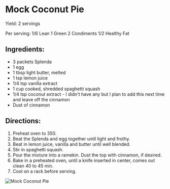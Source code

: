 # Mock Coconut Pie

Yield:
2 servings

Per serving:
1/6 Lean
1 Green
2 Condiments
1/2 Healthy Fat

## Ingredients:
* 3 packets Splenda
* 1 egg
* 1 tbsp light butter, melted
* 1 tsp lemon juice
* 1/4 tsp vanilla extract
* 1 cup cooked, shredded spaghetti squash
* 1/4 tsp coconut extract - I didn't have any but I plan to add this next time and leave off the cinnamon
* Dust of cinnamon

## Directions:
1. Preheat oven to 350. 
2. Beat the Splenda and egg together until light and frothy. 
3. Beat in lemon juice, vanilla and butter until well blended. 
4. Stir in spaghetti squash. 
5. Pour the mixture into a ramekin. Dust the top with cinnamon, if desired. 
6. Bake in a preheated oven, until a knife inserted in center, comes out clean 40 to 45 min. 
7. Cool on a rack before serving.

![Mock Coconut Pie](images/Mock%20Coconut%20Pie.png)

